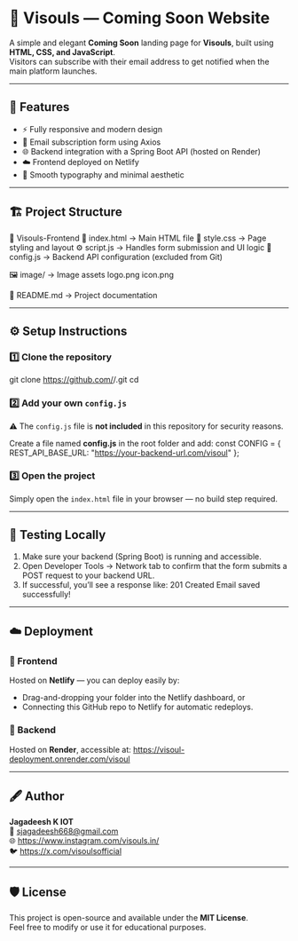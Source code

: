 # 🌟 Visouls — Coming Soon Website

A simple and elegant **Coming Soon** landing page for **Visouls**, built using **HTML, CSS, and JavaScript**.  
Visitors can subscribe with their email address to get notified when the main platform launches.

---

## 🚀 Features

- ⚡ Fully responsive and modern design  
- 📨 Email subscription form using Axios  
- 🌐 Backend integration with a Spring Boot API (hosted on Render)  
- ☁️ Frontend deployed on Netlify  
- 🎨 Smooth typography and minimal aesthetic  

---

## 🏗️ Project Structure

📁 Visouls-Frontend
📄 index.html        → Main HTML file
🎨 style.css         → Page styling and layout
⚙️ script.js         → Handles form submission and UI logic
 🔐 config.js         → Backend API configuration (excluded from Git)

 🖼️ image/            → Image assets
      logo.png
      icon.png

📘 README.md         → Project documentation

---

## ⚙️ Setup Instructions

### 1️⃣ Clone the repository
git clone https://github.com/<your-username>/<your-repo-name>.git
cd <your-repo-name>

### 2️⃣ Add your own `config.js`
⚠️ The `config.js` file is **not included** in this repository for security reasons.

Create a file named **config.js** in the root folder and add:
const CONFIG = {
  REST_API_BASE_URL: "https://your-backend-url.com/visoul"
};

### 3️⃣ Open the project
Simply open the `index.html` file in your browser — no build step required.

---

## 🧪 Testing Locally

1. Make sure your backend (Spring Boot) is running and accessible.  
2. Open Developer Tools → Network tab to confirm that the form submits a POST request to your backend URL.  
3. If successful, you’ll see a response like:
   201 Created
   Email saved successfully!

---

## ☁️ Deployment

### 🔹 Frontend
Hosted on **Netlify** — you can deploy easily by:
- Drag-and-dropping your folder into the Netlify dashboard, or  
- Connecting this GitHub repo to Netlify for automatic redeploys.

### 🔹 Backend
Hosted on **Render**, accessible at:
https://visoul-deployment.onrender.com/visoul

---

## 🖋️ Author

**Jagadeesh K IOT**  
📧 sjagadeesh668@gmail.com  
🌐 https://www.instagram.com/visouls.in/  
🐦 https://x.com/visoulsofficial

---

## 🛡️ License

This project is open-source and available under the **MIT License**.  
Feel free to modify or use it for educational purposes.
